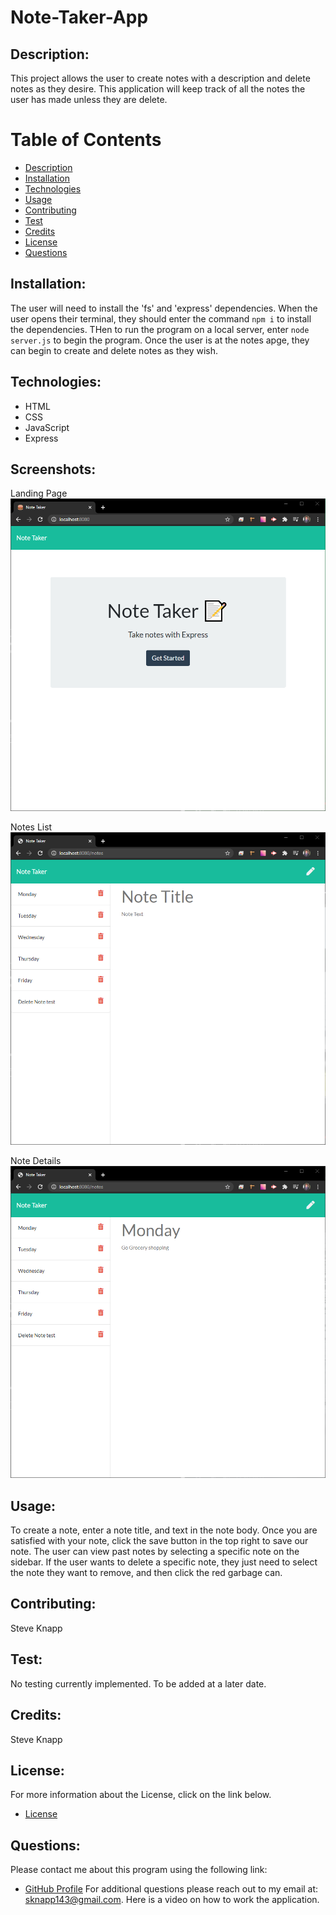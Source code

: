 
# Note-Taker-App

## Description:

This project allows the user to create notes with a description and delete notes as they desire. This application will keep track of all the notes the user has made unless they are delete.

# Table of Contents

- [Description](#description)
- [Installation](#installation)
- [Technologies](#technolgies)
- [Usage](#usage) 
- [Contributing](#contributing)
- [Test](#test)
- [Credits](#credits)
- [License](#license) 
- [Questions](#questions)

## Installation:

The user will need to install the 'fs' and 'express' dependencies. When the user opens their terminal, they should enter the command `npm i` to install the dependencies. THen to run the program on a local server, enter `node server.js` to begin the program. Once the user is at the notes apge, they can begin to create and delete notes as they wish.

## Technologies:
- HTML
- CSS
- JavaScript
- Express

## Screenshots:
Landing Page
![Landing Page](images/mainPage.png)

Notes List
![Note List](images/notesList.png)

Note Details
![Individual Note](images/individualNote.png)

## Usage:

To create a note, enter a note title, and text in the note body. Once you are satisfied with your note, click the save button in the top right to save our note. The user can view past notes by selecting a specific note on the sidebar. If the user wants to delete a specific note, they just need to select the note they want to remove, and then click the red garbage can.

## Contributing:

Steve Knapp

## Test:

No testing currently implemented. To be added at a later date.

## Credits:

Steve Knapp

## License:

For more information about the License, click on the link below.
    
- [License](https://opensource.org/licenses/)

## Questions:
Please contact me about this program using the following link: 
- [GitHub Profile](https://github.com/Stovencrantz)
For additional questions please reach out to my email at: sknapp143@gmail.com.
    Here is a video on how to work the application.

